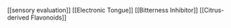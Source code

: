 [[sensory evaluation]]
[[Electronic Tongue]]
[[Bitterness Inhibitor]]
[[Citrus-derived Flavonoids]]
